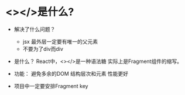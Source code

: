 # <></>是什么?
- 解决了什么问题？
    - jsx 最外层一定要有唯一的父元素
    - 不要为了div而div 
- 是什么？
    React中，<></>是一种语法糖 实际上是Fragment组件的缩写。

- 功能：
    避免多余的DOM 结构层次和元素
    性能更好 

- 项目中一定要安排Fragment key 